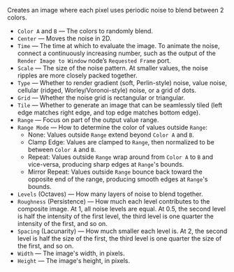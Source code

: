 Creates an image where each pixel uses periodic noise to blend between 2 colors.

   - `Color A` and `B` — The colors to randomly blend.
   - `Center` — Moves the noise in 2D.
   - `Time` — The time at which to evaluate the image.  To animate the noise, connect a continuously increasing number, such as the output of the `Render Image to Window` node’s `Requested Frame` port.
   - `Scale` — The size of the noise pattern.  At smaller values, the noise ripples are more closely packed together.
   - `Type` — Whether to render gradient (soft, Perlin-style) noise, value noise, cellular (ridged, Worley/Voronoi-style) noise, or a grid of dots.
   - `Grid` — Whether the noise grid is rectangular or triangular.
   - `Tile` — Whether to generate an image that can be seamlessly tiled (left edge matches right edge, and top edge matches bottom edge).
   - `Range` — Focus on part of the output value range.
   - `Range Mode` — How to determine the color of values outside `Range`:
      - None: Values outside `Range` extend beyond `Color A` and `B`.
      - Clamp Edge: Values are clamped to `Range`, then normalized to be between `Color A` and `B`.
      - Repeat: Values outside `Range` wrap around from `Color A` to `B` and vice-versa, producing sharp edges at `Range`'s bounds.
      - Mirror Repeat: Values outside `Range` bounce back toward the opposite end of the range, producing smooth edges at `Range`'s bounds.
   - `Levels` (Octaves) — How many layers of noise to blend together.
   - `Roughness` (Persistence) — How much each level contributes to the composite image.  At 1, all noise levels are equal.  At 0.5, the second level is half the intensity of the first level, the third level is one quarter the intensity of the first, and so on.
   - `Spacing` (Lacunarity) — How much smaller each level is.  At 2, the second level is half the size of the first, the third level is one quarter the size of the first, and so on.
   - `Width` — The image's width, in pixels.
   - `Height` — The image's height, in pixels.

